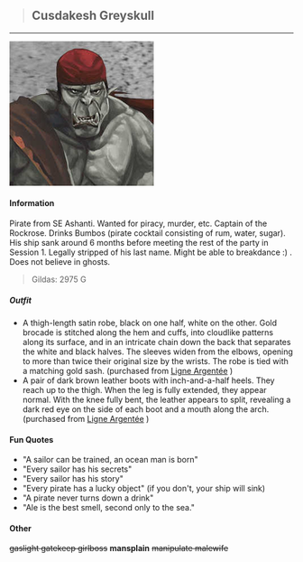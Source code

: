 >## Cusdakesh Greyskull

--- 

![crunge](../../../Templates/images/crunge.jpeg "Crunge super swag")

#### Information

Pirate from SE Ashanti. Wanted for piracy, murder, etc. Captain of the Rockrose. Drinks Bumbos (pirate cocktail consisting of rum, water, sugar). His ship sank around 6 months before meeting the rest of the party in Session 1. Legally stripped of his last name. Might be able to breakdance :) . Does not believe in ghosts. 

>Gildas: 2975 G

##### Outfit

- A thigh-length satin robe, black on one half, white on the other. Gold brocade is stitched along the hem and cuffs, into cloudlike patterns along its surface, and in an intricate chain down the back that separates the white and black halves. The sleeves widen from the elbows, opening to more than twice their original size by the wrists. The robe is tied with a matching gold sash. (purchased from [Ligne Argentée](../../Locations/Siege%20Richesse.md#Ligne%20Argentée) )
- A pair of dark brown leather boots with inch-and-a-half heels. They reach up to the thigh. When the leg is fully extended, they appear normal. With the knee fully bent, the leather appears to split, revealing a dark red eye on the side of each boot and a mouth along the arch. (purchased from [Ligne Argentée](../../Locations/Siege%20Richesse.md#Ligne%20Argentée) )

#### Fun Quotes

- "A sailor can be trained, an ocean man is born"
- "Every sailor has his secrets"
- "Every sailor has his story"
- "Every pirate has a lucky object" (if you don't, your ship will sink)
- "A pirate never turns down a drink"
- "Ale is the best smell, second only to the sea."

#### Other

~~gaslight gatekeep girlboss~~ **mansplain** ~~manipulate malewife~~
